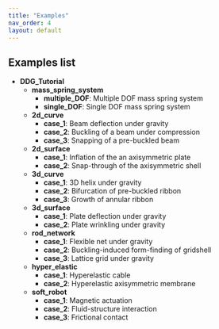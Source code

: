 ```yaml
---
title: "Examples"
nav_order: 4
layout: default
---
```



## Examples list

- **DDG_Tutorial**
  - **mass_spring_system**
    - **multiple_DOF**: Multiple DOF mass spring system
    - **single_DOF**: Single DOF mass spring system
  - **2d_curve**
    - **case_1**: Beam deflection under gravity
    - **case_2**: Buckling of a beam under compression
    - **case_3**: Snapping of a pre-buckled beam
  - **2d_surface**
    - **case_1**: Inflation of the an axisymmetric plate
    - **case_2**: Snap-through of the axisymmetric shell
  - **3d_curve**
    - **case_1**: 3D helix under gravity
    - **case_2**: Bifurcation of pre-buckled ribbon
    - **case_3**: Growth of annular ribbon
  - **3d_surface**
    - **case_1**: Plate deflection under gravity
    - **case_2**: Plate wrinkling under gravity
  - **rod_network**
    - **case_1**: Flexible net under gravity
    - **case_2**: Buckling-induced form-finding of gridshell
    - **case_3**: Lattice grid under gravity
  - **hyper_elastic**
    - **case_1**: Hyperelastic cable
    - **case_2**: Hyperelastic axisymmetric membrane
  - **soft_robot**
    - **case_1**: Magnetic actuation
    - **case_2**: Fluid-structure interaction
    - **case_3**: Frictional contact